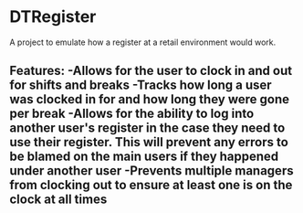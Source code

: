 # DTRegister
A project to emulate how a register at a retail environment would work. 

Features:
-Allows for the user to clock in and out for shifts and breaks
-Tracks how long a user was clocked in for and how long they were gone per break
-Allows for the ability to log into another user's register in the case they need to use their register. This will prevent any errors to be blamed on the main users if they happened under another user
-Prevents multiple managers from clocking out to ensure at least one is on the clock at all times
-
